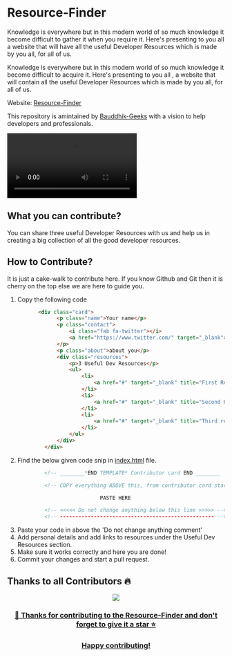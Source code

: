 # Resource-Finder

Knowledge is everywhere but in this modern world of so much knowledge it become difficult to gather it when you require it. Here's presenting to you all a website that will have all the useful Developer Resources which is made by you all, for all of us.

Knowledge is everywhere but in this modern world of so much knowledge it become difficult to acquire it. Here's presenting to you all , a website that will contain all the useful Developer Resources which is made by you all, for all of us.

Website: [Resource-Finder](http://bauddhikgeeks.tech/Resource-Finder)

This repository is amintained by [Bauddhik-Geeks](https://github.com/Bauddhik-Geeks) with a vision to help developers and professionals.

![github](https://github.com/HimanshuSinghNegi/Resource-Finder/blob/main/img/page.mp4)

## What you can contribute?
You can share three useful Developer Resources with us and help us in creating a big collection of all the good developer resources.

## How to Contribute?
It is just a cake-walk to contribute here. If you know Github and Git then it is cherry on the top else we are here to guide you.

1. Copy the following code
```html
          <div class="card">
                <p class="name">Your name</p>
                <p class="contact">
                    <i class="fab fa-twitter"></i>
                    <a href="https://www.twitter.com/" target="_blank">Your handle</a>
                </p>
                <p class="about">about you</p>
                <div class="resources">
                    <p>3 Useful Dev Resources</p>
                    <ul>
                        <li>
                            <a href="#" target="_blank" title="First Resource">Resource 1</a>
                        </li>
                        <li>
                            <a href="#" target="_blank" title="Second Resource">Resource 2</a>
                        </li>
                        <li>
                            <a href="#" target="_blank" title="Third resource">Resource 3</a>
                        </li>
                    </ul>
                </div>
            </div>
```
 2. Find the below given code snip in [index.html](https://github.com/Bauddhik-Geeks/Resource-Finder/blob/main/index.html) file.
```html
            <!-- ________*END TEMPLATE* Contributor card END ________  -->

            <!-- COPY everything ABOVE this, from contributor card start to end along with the "START" and "END" comment lines -->

                              PASTE HERE 

            <!-- <<<<< Do not change anything below this line >>>>> -->
            <!-- -------------------------------------------------- -->
```
3. Paste your code in above the 'Do not change anything comment'
4. Add personal details and add links to resources under the Useful Dev Resources section.
5. Make sure it works correctly and here you are done!
6. Commit your changes and start a pull request.

## Thanks to all Contributors 🔥

<div align="center">

<a href = "https://github.com/Bauddhik-Geeks/Resource-Finder/graphs/contributors">
  <img src = "https://contrib.rocks/image?repo=Bauddhik-Geeks/Resource-Finder"/>

### 🎉 Thanks for contributing to the Resource-Finder and don't forget to give it a star ⭐ 
### Happy contributing!

